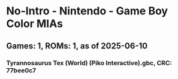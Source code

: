 # No-Intro - Nintendo - Game Boy Color MIAs
## Games: 1, ROMs: 1, as of 2025-06-10

### Tyrannosaurus Tex (World) (Piko Interactive).gbc, CRC: 77bee0c7
